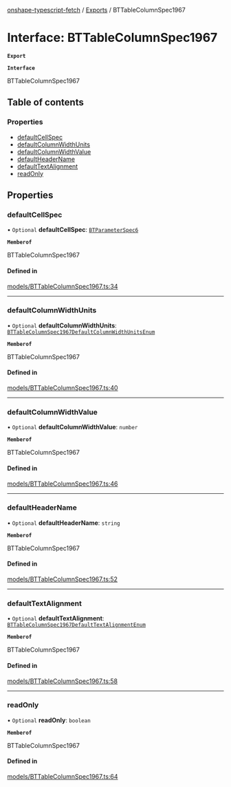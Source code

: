 [onshape-typescript-fetch](../README.md) / [Exports](../modules.md) / BTTableColumnSpec1967

# Interface: BTTableColumnSpec1967

**`Export`**

**`Interface`**

BTTableColumnSpec1967

## Table of contents

### Properties

- [defaultCellSpec](BTTableColumnSpec1967.md#defaultcellspec)
- [defaultColumnWidthUnits](BTTableColumnSpec1967.md#defaultcolumnwidthunits)
- [defaultColumnWidthValue](BTTableColumnSpec1967.md#defaultcolumnwidthvalue)
- [defaultHeaderName](BTTableColumnSpec1967.md#defaultheadername)
- [defaultTextAlignment](BTTableColumnSpec1967.md#defaulttextalignment)
- [readOnly](BTTableColumnSpec1967.md#readonly)

## Properties

### defaultCellSpec

• `Optional` **defaultCellSpec**: [`BTParameterSpec6`](BTParameterSpec6.md)

**`Memberof`**

BTTableColumnSpec1967

#### Defined in

[models/BTTableColumnSpec1967.ts:34](https://github.com/toebes/onshape-typescript-fetch/blob/3e11ae1/models/BTTableColumnSpec1967.ts#L34)

___

### defaultColumnWidthUnits

• `Optional` **defaultColumnWidthUnits**: [`BTTableColumnSpec1967DefaultColumnWidthUnitsEnum`](../modules.md#bttablecolumnspec1967defaultcolumnwidthunitsenum-1)

**`Memberof`**

BTTableColumnSpec1967

#### Defined in

[models/BTTableColumnSpec1967.ts:40](https://github.com/toebes/onshape-typescript-fetch/blob/3e11ae1/models/BTTableColumnSpec1967.ts#L40)

___

### defaultColumnWidthValue

• `Optional` **defaultColumnWidthValue**: `number`

**`Memberof`**

BTTableColumnSpec1967

#### Defined in

[models/BTTableColumnSpec1967.ts:46](https://github.com/toebes/onshape-typescript-fetch/blob/3e11ae1/models/BTTableColumnSpec1967.ts#L46)

___

### defaultHeaderName

• `Optional` **defaultHeaderName**: `string`

**`Memberof`**

BTTableColumnSpec1967

#### Defined in

[models/BTTableColumnSpec1967.ts:52](https://github.com/toebes/onshape-typescript-fetch/blob/3e11ae1/models/BTTableColumnSpec1967.ts#L52)

___

### defaultTextAlignment

• `Optional` **defaultTextAlignment**: [`BTTableColumnSpec1967DefaultTextAlignmentEnum`](../modules.md#bttablecolumnspec1967defaulttextalignmentenum-1)

**`Memberof`**

BTTableColumnSpec1967

#### Defined in

[models/BTTableColumnSpec1967.ts:58](https://github.com/toebes/onshape-typescript-fetch/blob/3e11ae1/models/BTTableColumnSpec1967.ts#L58)

___

### readOnly

• `Optional` **readOnly**: `boolean`

**`Memberof`**

BTTableColumnSpec1967

#### Defined in

[models/BTTableColumnSpec1967.ts:64](https://github.com/toebes/onshape-typescript-fetch/blob/3e11ae1/models/BTTableColumnSpec1967.ts#L64)
